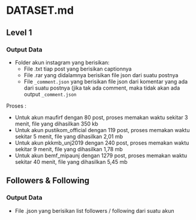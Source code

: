 # DATASET.md
## Level 1
### Output Data
- Folder akun instagram yang berisikan:
  -  File .txt tiap post yang berisikan captionnya
  -  File .rar yang didalamnya berisikan file json dari suatu postnya
  -  File ```_comment.json``` yang berisikan file json dari komentar yang ada dari suatu postnya (jika tak ada comment, maka tidak akan ada output ```_comment.json``` 

Proses :
- Untuk akun maufirf dengan 80 post, proses memakan waktu sekitar 3 menit, file yang dihasilkan 350 kb
- Untuk akun pustikom_official dengan 119 post, proses memakan waktu sekitar 5 menit, file yang dihasilkan 2,01 mb
- Untuk akun pkkmb_unj2019 dengan 240 post, proses memakan waktu sekitar 9 menit, file yang dihasilkan 1,78 mb
- Untuk akun bemf_mipaunj dengan 1279 post, proses memakan waktu sekitar 40 menit, file yang dihasilkan  5,45 mb
## Followers & Following
### Output Data
- File .json yang berisikan list followers / following dari suatu akun
